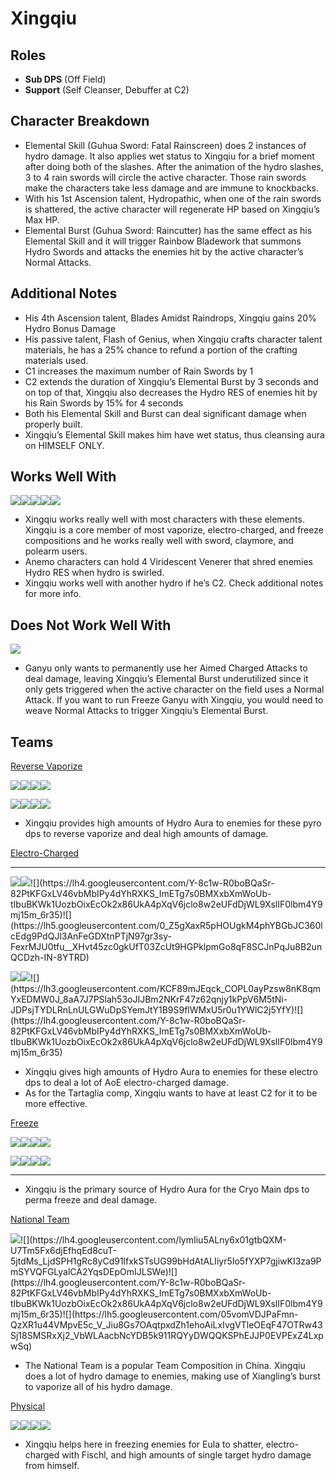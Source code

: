 # Xingqiu

## **Roles**

* **Sub DPS** \(Off Field\)
* **Support** \(Self Cleanser, Debuffer at C2\)

## **Character Breakdown**

* Elemental Skill \(Guhua Sword: Fatal Rainscreen\) does 2 instances of hydro damage. It also applies wet status to Xingqiu for a brief moment after doing both of the slashes. After the animation of the hydro slashes, 3 to 4 rain swords will circle the active character. Those rain swords make the characters take less damage and are immune to knockbacks.
* With his 1st Ascension talent, Hydropathic, when one of the rain swords is shattered, the active character will regenerate HP based on Xingqiu’s Max HP.
* Elemental Burst \(Guhua Sword: Raincutter\) has the same effect as his Elemental Skill and it will trigger Rainbow Bladework that summons Hydro Swords and attacks the enemies hit by the active character’s Normal Attacks.

## **Additional Notes**

* His 4th Ascension talent, Blades Amidst Raindrops, Xingqiu gains 20% Hydro Bonus Damage
* His passive talent, Flash of Genius, when Xingqiu crafts character talent materials, he has a 25% chance to refund a portion of the crafting materials used.
* C1 increases the maximum number of Rain Swords by 1
* C2 extends the duration of Xingqiu’s Elemental Burst by 3 seconds and on top of that, Xingqiu also decreases the Hydro RES of enemies hit by his Rain Swords by 15% for 4 seconds
* Both his Elemental Skill and Burst can deal significant damage when properly built.
* Xingqiu’s Elemental Skill makes him have wet status, thus cleansing aura on HIMSELF ONLY.

## **Works Well With**

![](https://lh6.googleusercontent.com/9oZGB4evmWUNN0QXQKt0MK6Le-qAs5gai6vJDUV6CkLQvBaLGxBuSNt66_UZUGw3IgNumX-cxgHJELZisbGVS-cfJJyO6CWvPhSRFIwLGboNaF7OUFoQIlWjo-YYaE31gt4NThn7)![](https://lh3.googleusercontent.com/CvH_8Faa1E2tynO1cS0_8xQqHGEVJvWJA6yxHbWFRohK8Q39IsA065lxsj8UiW_iglSMqK-aAdx21K-NywniX5buMewXkf64ydeKzDvO_tMtvZOGAUCJdcugMX-poc6UjT3YbPhN)![](https://lh4.googleusercontent.com/grkBhTFnHS1IbXhy-IO5A-6JE6360Pcz0-r7XxI7o4-PkLR_DN5yneww28cCPofJk2TLsD7F0NxlgEJtZg9qbD9dck4FhhR2dYfkJ2BA_1avAX-PVJFDdw252aaXuicrUt9W_Ag5)![](https://lh5.googleusercontent.com/k6tUKZYAGCfi9FtFFcL_JDchcxkiJ87a02bUlb9GcTO0fr6tW-hNObiRNTGUPKIoU4nGoWCGh-kh99waaIs_AJAZ9WMKddf0vt0OjCWxUjGt3tRTAcHtJhi76vXuNb8iPvCmke5U)![](https://lh6.googleusercontent.com/dpd9zcZtK4JoF5N_rs33hdpIjwl0VWd3gIxx87F75kxausJhxTOvkBuzf2rU5rf7pL02CijPuOYG_UA0KyaEH7Wuvjq7OInRvuUrJgDVdF4UZbuScPvZnRDdKr_gG9FbVnRv9TGa)

* Xingqiu works really well with most characters with these elements. Xingqiu is a core member of most vaporize, electro-charged, and freeze compositions and he works really well with sword, claymore, and polearm users.
* Anemo characters can hold 4 Viridescent Venerer that shred enemies Hydro RES when hydro is swirled.
* Xingqiu works well with another hydro if he’s C2. Check additional notes for more info.

## **Does Not Work Well With**

![](https://lh6.googleusercontent.com/aAhkIHZDLgNluWQ9LcCQbVvbLx2mMKs6DjBMIR7CJZBIksF-bBSSkXrymvY78PzdDQ35n7IKEwEdyfwNcZmA9FSOy0uSgGbgPjxs4yh1MtCxyCnhAiMS7ec_i6hnN9KoJwZ2CyAg)

* Ganyu only wants to permanently use her Aimed Charged Attacks to deal damage, leaving Xingqiu’s Elemental Burst underutilized since it only gets triggered when the active character on the field uses a Normal Attack. If you want to run Freeze Ganyu with Xingqiu, you would need to weave Normal Attacks to trigger Xingqiu’s Elemental Burst.

## **Teams**

[Reverse Vaporize](../../teams/reverse-vaporize.md)

![](https://lh5.googleusercontent.com/_IdhjjIF_ajnueFXVZRiH6K-T_E0ccWLZnijKCLMKjxxxRhLEyJVZj5EEqBOzOYItXXenhsy6jmhuZIjvmFdfUnlfP1nPEOu5rhEToB0oRNNGnG62xQzg_CxKaTjWEaqjYEcZhVl)![](https://lh4.googleusercontent.com/Y-8c1w-R0boBQaSr-82PtKFGxLV46vbMbIPy4dYhRXKS_ImETg7s0BMXxbXmWoUb-tIbuBKWk1UozbOixEcOk2x86UkA4pXqV6jclo8w2eUFdDjWL9XslIF0lbm4Y9mj15m_6r35)![](https://lh4.googleusercontent.com/lymIiu5ALny6x01gtbQXM-U7Tm5Fx6djEfhqEd8cuT-5jtdMs_LjdSPH1gRc8yCd91lfxkSTsUG99bHdAtALIiyr5Io5fYXP7gjiwKI3za9PmSYVQFGLyalCA2YqsDEpOmIJLSWe)![](https://lh3.googleusercontent.com/tRXFuMg6ZL2SUelZcJWmoe7ufem3mSPm2kacJgySUHhW-pVH2gM9RVRwxO1I4FTZOlWPa4mgRUuy8RbkarJUIZ8qvsH0LMNwSg-yyFlPLLVJksTXfoO_d0UGMs18__TgnkQVQXFQ)

![](https://lh3.googleusercontent.com/pkEMyz3bwoXPvmpXOSdAxWKzGqkvp0SZ_MARHUg8Hf0v-4Eygz-N2NwOnVcWwUBCXMbUZHqcqZKTBeUUjtggK0xXU14XdpbhNrprNNCBTUebqyZ__7xGAZdM8BSfe3ZziSbLyASn)![](https://lh4.googleusercontent.com/DyEwrd9Oxs9SCKdDoDkZQ4NdnX8QY69PX6vjWt_1F-0CXxs2TT6yc_xwJD49funPGk0LzZYzp6Js8CHUVuDYACD0wU_dgt4eX0GdfTXn_jg5WLPC9n7oJpROlfCou9UoI3UW2oKE)![](https://lh6.googleusercontent.com/kRztoce8QqVNTmP4no4kqbC0K1nsdGYqg3ZSmnPiWLIL3YBFEynboZgjAUR9-PdNvUmkDuzyvafEvpI5I1e5e6mzdAF4y-sYknkf3nvb8d3-7jhbHpige8HsmrVzBKNdaEe2dryD)![](https://lh6.googleusercontent.com/Y_w0cX3tb3qbzErbMHXP4Ous-ppb5kyM0kBuVFBUmuhuzhiQf4T6qd7axoYc-xJlJxKlP4WFtKwLtwQsevkNa7IywKbTdnZDHyC0x4lnKSu3fErB7E3dfH-zuiBItISlha94j9Ry)

* Xingqiu provides high amounts of Hydro Aura to enemies for these pyro dps to reverse vaporize and deal high amounts of damage.

[Electro-Charged](../../teams/electro-charged.md)  
****

![](https://lh6.googleusercontent.com/POuVwi0CteStvu8VSVfO1-uOjIA9PuLFDdJA-zhktTlk-xdFFIUy3vK1y7mYKddg-ZOAFiK-9r3JVuTEyU78195RkqroplJKe9O4FxSLEbsB4CeRNuNFpmV26tucwAsFRUCR_m9j)![](https://lh5.googleusercontent.com/zDb8z1EET5eaKLwk82mugvkY8OHSDIeiWesSRg51B3KM37H2YcO6uqCDA7cCue3kSaWIB5Ps2uZivKf_vqHMTFzTA8n2OzyCaoHGEuEMvXj65Mh6_Wjkmr0b1dXG6gzWovjlLGy_)![](https://lh4.googleusercontent.com/Y-8c1w-R0boBQaSr-82PtKFGxLV46vbMbIPy4dYhRXKS_ImETg7s0BMXxbXmWoUb-tIbuBKWk1UozbOixEcOk2x86UkA4pXqV6jclo8w2eUFdDjWL9XslIF0lbm4Y9mj15m_6r35)![](https://lh5.googleusercontent.com/0_Z5gXaxR5pHOUgkM4phYBGbJC360lcEdg9PdQJl3AnFeGDXtnPTjN97gr3sy-FexrMJU0tfu__XHvt45zc0gkUfT03ZcUt9HGPklpmGo8qF8SCJnPqJu8B2unQCDzh-IN-8YTRD)

![](https://lh6.googleusercontent.com/pCB1k2s7C8dqyMdj8oVu37xwm5bMxHrPEiJjM7CRLzVDW5hTtK2HXugppLInd_NGoXsRzKb2OKhQnSrEX11ONHOQTfZvbW36iPJbOyVQQ0P31c3pDhJI4asBPhD4ro2O_7zCANj8)![](https://lh5.googleusercontent.com/zDb8z1EET5eaKLwk82mugvkY8OHSDIeiWesSRg51B3KM37H2YcO6uqCDA7cCue3kSaWIB5Ps2uZivKf_vqHMTFzTA8n2OzyCaoHGEuEMvXj65Mh6_Wjkmr0b1dXG6gzWovjlLGy_)![](https://lh3.googleusercontent.com/KCF89mJEqck_COPL0ayPzsw8nK8qmYxEDMW0J_8aA7J7PSlah53oJIJBm2NKrF47z62qnjy1kPpV6M5tNi-JDPsjTYDLRnLnULGWuDpSYemJtY1B9S9flWMxU5r0u1YWlC2j5YfY)![](https://lh4.googleusercontent.com/Y-8c1w-R0boBQaSr-82PtKFGxLV46vbMbIPy4dYhRXKS_ImETg7s0BMXxbXmWoUb-tIbuBKWk1UozbOixEcOk2x86UkA4pXqV6jclo8w2eUFdDjWL9XslIF0lbm4Y9mj15m_6r35)

* Xingqiu gives high amounts of Hydro Aura to enemies for these electro dps to deal a lot of AoE electro-charged damage.
* As for the Tartaglia comp, Xingqiu wants to have at least C2 for it to be more effective.

[Freeze](../../teams/freeze.md)

![](https://lh3.googleusercontent.com/V7HVR-Z51XHAkn3VIjIAtVUkzdsedJcwav6SphodK_SbGfQW-E-HjpmjfX6HQjU8WTgwtUsERtKjP6Lp3kcINmvHlFKjgtybFcMKO-cwiewIpN7v3Cly_UrQ7x2jzPSiQrfdRff0)![](https://lh6.googleusercontent.com/r8ch5dQjzGcYPe75vqrd25S0jvCBAyFtemqDCLTggw2D2WhKC7f6V62NvIsiTa_cEGE14YQi7461e0TpAO2yIgLA42R4-RuNC0MmcIucML-9IypTx032zKLacHlnPxwrr0nodL4Q)![](https://lh4.googleusercontent.com/Y-8c1w-R0boBQaSr-82PtKFGxLV46vbMbIPy4dYhRXKS_ImETg7s0BMXxbXmWoUb-tIbuBKWk1UozbOixEcOk2x86UkA4pXqV6jclo8w2eUFdDjWL9XslIF0lbm4Y9mj15m_6r35)![](https://lh5.googleusercontent.com/0_Z5gXaxR5pHOUgkM4phYBGbJC360lcEdg9PdQJl3AnFeGDXtnPTjN97gr3sy-FexrMJU0tfu__XHvt45zc0gkUfT03ZcUt9HGPklpmGo8qF8SCJnPqJu8B2unQCDzh-IN-8YTRD)

![](https://lh4.googleusercontent.com/zlDiQjW-gO2sHSaJx84qqQ8ol4rdgC0oi5EsdtqKi6cYdWczMmsprOqQUzX9lp6GphGsD-RWSJjWCTOSlzjwD1aQLXUrjAKBa6GVL-AszkJ7non7u9DiXszZWXtFhin7gafHFA_Q)![](https://lh5.googleusercontent.com/05vomVDJPaFmn-QzXR1u44VMpvE5c_V_Jiu8Gs7OAqtpxdZh1ehoAiLxIvgVTleOEqF47OTRw43Sj18SMSRxXj2_VbWLAacbNcYDB5k911RQYyDWQQKSPhEJJP0EVPExZ4LxpwSq)![](https://lh4.googleusercontent.com/Y-8c1w-R0boBQaSr-82PtKFGxLV46vbMbIPy4dYhRXKS_ImETg7s0BMXxbXmWoUb-tIbuBKWk1UozbOixEcOk2x86UkA4pXqV6jclo8w2eUFdDjWL9XslIF0lbm4Y9mj15m_6r35)![](https://lh4.googleusercontent.com/NlWjIZsT4M1jB3d75rws-Fb_fY_ZOBnJJBBhYxwuYqABsjO1njyiFOxq2E5_Qo49kiGy3MLGbEDo3Xm8UFbvdE8i0hqKCxF9Y0mDrCodw6ltvV0ibTEYljhzsaNi8ozgOhPaLC2F)  
****

* Xingqiu is the primary source of Hydro Aura for the Cryo Main dps to perma freeze and deal damage.

[National Team ](../../teams/other/)

![](https://lh4.googleusercontent.com/a92GSpepMr56dEBngM_xglei8oRG-_PpevT47JDp_-6UxuTBN-ILjcREjvF9tRivQlq6vLs6jh9qSsiCA0moQJOIrpjq0Niy2oo1G8d36rRkSRFE3txJxKELIC7RcUe0B89jlpu_)![](https://lh4.googleusercontent.com/lymIiu5ALny6x01gtbQXM-U7Tm5Fx6djEfhqEd8cuT-5jtdMs_LjdSPH1gRc8yCd91lfxkSTsUG99bHdAtALIiyr5Io5fYXP7gjiwKI3za9PmSYVQFGLyalCA2YqsDEpOmIJLSWe)![](https://lh4.googleusercontent.com/Y-8c1w-R0boBQaSr-82PtKFGxLV46vbMbIPy4dYhRXKS_ImETg7s0BMXxbXmWoUb-tIbuBKWk1UozbOixEcOk2x86UkA4pXqV6jclo8w2eUFdDjWL9XslIF0lbm4Y9mj15m_6r35)![](https://lh5.googleusercontent.com/05vomVDJPaFmn-QzXR1u44VMpvE5c_V_Jiu8Gs7OAqtpxdZh1ehoAiLxIvgVTleOEqF47OTRw43Sj18SMSRxXj2_VbWLAacbNcYDB5k911RQYyDWQQKSPhEJJP0EVPExZ4LxpwSq)

* The National Team is a popular Team Composition in China. Xingqiu does a lot of hydro damage to enemies, making use of Xiangling’s burst to vaporize all of his hydro damage.

[Physical ](../../teams/physical.md)

![](https://lh6.googleusercontent.com/hFNqGdX57XinN9zOrkwRMoTBptwPhv49nGT0yDyw0yJvuqyseyDSqTOKKOj67X96ankl65HBVNmkIOq03hroAVRt2QAIGr3C-Em7HPUpmpduUFuZul6R1XcqHtkDgsOCorFf3xQT)![](https://lh6.googleusercontent.com/3-2FhMOEU8fI8gcjvkQJm85CAlaXBPeOSGFGDFSZaeE8nTqKkKekHuuz4a82XpK64KqsCPxqRLJ7zJBGfzxOBZEmPdmXoJpO3u4XTeiZwfD98wXV90imQHQtmpLl0WPbwlG3VKTC)![](https://lh3.googleusercontent.com/uBZbjak-KP66O5jrofZSp2FHd1YO1QxgnH4QeUO182r_6YsHJxlPWSNR2wWFeLcV_piIKjEIBQDdfuIh-ir6GsdNNz-b9kef9p6EG8fvbv7z6-UkvftUA8gkBxtUqLDbimpJiWWU)![](https://lh4.googleusercontent.com/SC2jH-c2e-cvmSk2Ncglf9XcbjjaDJUAdhA9vI1zZPv9T75I-zaaZWzQKpwMgXYKKmGM3JI28KVRaCp95Oq78DO5z8jrf_XMyXhyni_kDxpKworQxvTeuCa-Vc6vBCiYSDPmNG6K)

* Xingqiu helps here in freezing enemies for Eula to shatter, electro-charged with Fischl, and high amounts of single target hydro damage from himself.


